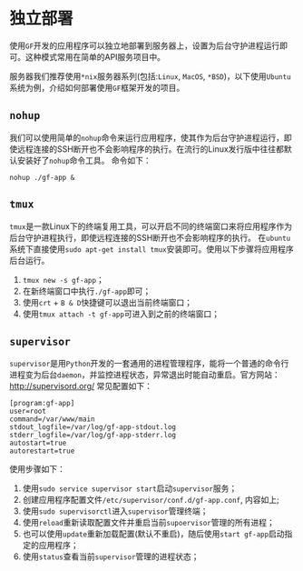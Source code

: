 # 独立部署

使用`GF`开发的应用程序可以独立地部署到服务器上，设置为后台守护进程运行即可。这种模式常用在简单的API服务项目中。

服务器我们推荐使用`*nix`服务器系列(包括:`Linux`, `MacOS`, `*BSD`)，以下使用`Ubuntu`系统为例，介绍如何部署使用`GF`框架开发的项目。

## `nohup`
我们可以使用简单的`nohup`命令来运行应用程序，使其作为后台守护进程运行，即使远程连接的SSH断开也不会影响程序的执行。在流行的Linux发行版中往往都默认安装好了`nohup`命令工具。
命令如下：
```
nohup ./gf-app &
```

## `tmux`
`tmux`是一款Linux下的终端复用工具，可以开启不同的终端窗口来将应用程序作为后台守护进程执行，即使远程连接的SSH断开也不会影响程序的执行。
在`ubuntu`系统下直接使用`sudo apt-get install tmux`安装即可。使用以下步骤将应用程序后台运行。
1. `tmux new -s gf-app`；
1. 在新终端窗口中执行`./gf-app`即可；
1. 使用`crt` + `B & D`快捷键可以退出当前终端窗口；
1. 使用`tmux attach -t gf-app`可进入到之前的终端窗口；

## `supervisor`
`supervisor`是用`Python`开发的一套通用的进程管理程序，能将一个普通的命令行进程变为后台`daemon`，并监控进程状态，异常退出时能自动重启。官方网站：http://supervisord.org/
常见配置如下：
```
[program:gf-app]
user=root
command=/var/www/main
stdout_logfile=/var/log/gf-app-stdout.log
stderr_logfile=/var/log/gf-app-stderr.log
autostart=true
autorestart=true
```
使用步骤如下：
1. 使用`sudo service supervisor start`启动`supervisor`服务；
1. 创建应用程序配置文件`/etc/supervisor/conf.d/gf-app.conf`, 内容如上;
1. 使用`sudo supervisorctl`进入`supervisor`管理终端；
1. 使用`reload`重新读取配置文件并重启当前`supoervisor`管理的所有进程；
1. 也可以使用`update`重新加载配置(默认不重启)，随后使用`start gf-app`启动指定的应用程序；
1. 使用`status`查看当前`supervisor`管理的进程状态；
